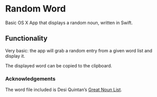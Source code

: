 # Random Word
Basic OS X App that displays a random noun, written in Swift.

## Functionality
Very basic: the app will grab a random entry from a given word list and display it. 

The displayed word can be copied to the clipboard.

### Acknowledgements

The word file included is Desi Quintan’s [Great Noun List](http://www.desiquintans.com/nounlist).
